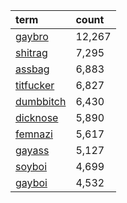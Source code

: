 | term                                                  | count   |
|:------------------------------------------------------|:--------|
| [gaybro](https://en.wiktionary.org/wiki/gaybro)       | 12,267  |
| [shitrag](https://en.wiktionary.org/wiki/shitrag)     | 7,295   |
| [assbag](https://en.wiktionary.org/wiki/assbag)       | 6,883   |
| [titfucker](https://en.wiktionary.org/wiki/titfucker) | 6,827   |
| [dumbbitch](https://en.wiktionary.org/wiki/dumbbitch) | 6,430   |
| [dicknose](https://en.wiktionary.org/wiki/dicknose)   | 5,890   |
| [femnazi](https://en.wiktionary.org/wiki/femnazi)     | 5,617   |
| [gayass](https://en.wiktionary.org/wiki/gayass)       | 5,127   |
| [soyboi](https://en.wiktionary.org/wiki/soyboi)       | 4,699   |
| [gayboi](https://en.wiktionary.org/wiki/gayboi)       | 4,532   |